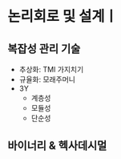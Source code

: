# 논리회로 및 설계ㅣ

## 복잡성 관리 기술

- 추상화: TMI 가지치기
- 규율화: 모래주머니
- 3Y
  - 계층성
  - 모듈성
  - 단순성

## 바이너리 & 헥사데시멀